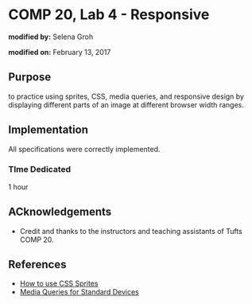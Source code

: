 # COMP 20, Lab 4 - Responsive
**modified by:** Selena Groh

**modified on:** February 13, 2017

## Purpose
to practice using sprites, CSS, media queries, and responsive design by displaying different parts of an image at different browser width ranges.

## Implementation
All specifications were correctly implemented.

### TIme Dedicated
1 hour
        
## ACknowledgements
* Credit and thanks to the instructors and teaching assistants of Tufts COMP 20.
    
## References
* [How to use CSS Sprites](https://varvy.com/pagespeed/combine-images-css-sprites.html)
* [Media Queries for Standard Devices](https://css-tricks.com/snippets/css/media-queries-for-standard-devices/)